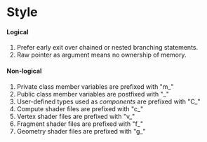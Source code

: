 # Style

#### Logical
1. Prefer early exit over chained or nested branching statements.
2. Raw pointer as argument means no ownership of memory.

#### Non-logical
1. Private class member variables are prefixed with "m_"
2. Public class member variables are postfixed with "_"
3. User-defined types used as *components* are prefixed with "C_"
4. Compute shader files are prefixed with "c_"
5. Vertex shader files are prefixed with "v_"
6. Fragment shader files are prefixed with "f_"
7. Geometry shader files are prefixed with "g_"
